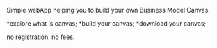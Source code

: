 Simple webApp helping you to build your own Business Model Canvas:

*explore what is canvas;
*build your canvas;
*download your canvas;

no registration, no fees.
